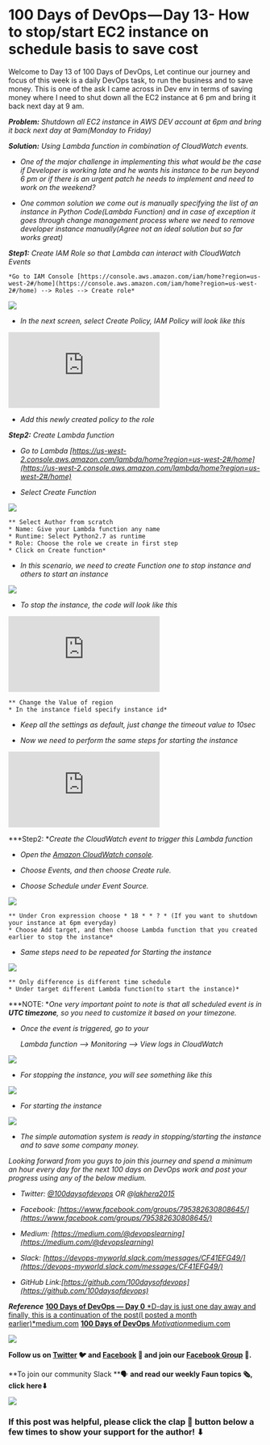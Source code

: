 
# 100 Days of DevOps — Day 13- How to stop/start EC2 instance on schedule basis to save cost

Welcome to Day 13 of 100 Days of DevOps, Let continue our journey and focus of this week is a daily DevOps task, to run the business and to save money. This is one of the ask I came across in Dev env in terms of saving money where I need to shut down all the EC2 instance at 6 pm and bring it back next day at 9 am.

***Problem:** Shutdown all EC2 instance in AWS DEV account at 6pm and bring it back next day at 9am(Monday to Friday)*

***Solution:** Using Lambda function in combination of CloudWatch events.*

* *One of the major challenge in implementing this what would be the case if Developer is working late and he wants his instance to be run beyond 6 pm or if there is an urgent patch he needs to implement and need to work on the weekend?*

* *One common solution we come out is manually specifying the list of an instance in Python Code(Lambda Function) and in case of exception it goes through change management process where we need to remove developer instance manually(Agree not an ideal solution but so far works great)*

***Step1:** Create IAM Role so that Lambda can interact with CloudWatch Events*

    *Go to IAM Console [https://console.aws.amazon.com/iam/home?region=us-west-2#/home](https://console.aws.amazon.com/iam/home?region=us-west-2#/home) --> Roles --> Create role*

![](https://cdn-images-1.medium.com/max/3412/1*_C92ySkyjMw9l0wFubo_vQ.png)

* *In the next screen, select Create Policy, IAM Policy will look like this*

<iframe src="https://medium.com/media/8913c9b112c94c9d3248ccdb37712d74" frameborder=0></iframe>

* *Add this newly created policy to the role*

***Step2:** Create Lambda function*

* *Go to Lambda [https://us-west-2.console.aws.amazon.com/lambda/home?region=us-west-2#/home](https://us-west-2.console.aws.amazon.com/lambda/home?region=us-west-2#/home)*

* *Select Create Function*

![](https://cdn-images-1.medium.com/max/5384/1*M3VKLoR9TVzH0kEkQH48fg.png)

    ** Select Author from scratch
    * Name: Give your Lambda function any name
    * Runtime: Select Python2.7 as runtime
    * Role: Choose the role we create in first step
    * Click on Create function*

* *In this scenario, we need to create Function one to stop instance and others to start an instance*

![](https://cdn-images-1.medium.com/max/5328/1*5hVgwtJR-BplYjzxFbLogw.png)

* *To stop the instance, the code will look like this*

<iframe src="https://medium.com/media/8911fdf1221c0898108d4b8456b7d4af" frameborder=0></iframe>

    ** Change the Value of region
    * In the instance field specify instance id*

* *Keep all the settings as default, just change the timeout value to 10sec*

* *Now we need to perform the same steps for starting the instance*

<iframe src="https://medium.com/media/c2bbc9d2d3716c1f197657f4ef3fb392" frameborder=0></iframe>

***Step2: **Create the CloudWatch event to trigger this Lambda function*

* *Open the [Amazon CloudWatch console](https://console.aws.amazon.com/cloudwatch/).*

* *Choose Events, and then choose Create rule.*

* *Choose Schedule under Event Source.*

![](https://cdn-images-1.medium.com/max/5108/1*QZHLYbupENS6rxLUm3LnLw.png)

    ** Under Cron expression choose * 18 * * ? * (If you want to shutdown your instance at 6pm everyday)
    * Choose Add target, and then choose Lambda function that you created earlier to stop the instance*

* *Same steps need to be repeated for Starting the instance*

![](https://cdn-images-1.medium.com/max/5080/1*vBYvNlrM7JpKTo-d3rgGWg.png)

    ** Only difference is different time schedule
    * Under target different Lambda function(to start the instance)*

***NOTE: **One very important point to note is that all scheduled event is in **UTC timezone**, so you need to customize it based on your timezone.*

* *Once the event is triggered, go to your*

    *Lambda function --> Monitoring --> View logs in CloudWatch*

![](https://cdn-images-1.medium.com/max/5096/1*IowvatUak1QvLXCrFP5nTw.png)

* *For stopping the instance, you will see something like this*

![](https://cdn-images-1.medium.com/max/5044/1*48AYgeziMtKt-odkFxnl7w.png)

* *For starting the instance*

![](https://cdn-images-1.medium.com/max/5032/1*yJRZcHARg71DWimbVyATWw.png)

* *The simple automation system is ready in stopping/starting the instance and to save some company money.*

*Looking forward from you guys to join this journey and spend a minimum an hour every day for the next 100 days on DevOps work and post your progress using any of the below medium.*

* *Twitter: [@100daysofdevops](http://twitter.com/100daysofdevops) OR @[lakhera2015](https://twitter.com/lakhera2015)*

* *Facebook: [https://www.facebook.com/groups/795382630808645/](https://www.facebook.com/groups/795382630808645/)*

* *Medium: [https://medium.com/@devopslearning](https://medium.com/@devopslearning)*

* *Slack: [https://devops-myworld.slack.com/messages/CF41EFG49/](https://devops-myworld.slack.com/messages/CF41EFG49/)*

* *GitHub Link:[https://github.com/100daysofdevops](https://github.com/100daysofdevops)*

***Reference***
[**100 Days of DevOps — Day 0**
*D-day is just one day away and finally, this is a continuation of the post(I posted a month earlier)*medium.com](https://medium.com/@devopslearning/100-days-of-devops-day-0-4f2c9750542d)
[**100 Days of DevOps**
*Motivation*medium.com](https://medium.com/@devopslearning/100-days-of-devops-81faf13bf772)

![](https://cdn-images-1.medium.com/max/2000/0*Piks8Tu6xUYpF4DU)

**Follow us on [Twitter](https://twitter.com/joinfaun) **🐦** and [Facebook](https://www.facebook.com/faun.dev/) **👥** and join our [Facebook Group](https://www.facebook.com/groups/364904580892967/) **💬**.**

**To join our community Slack **🗣️ **and read our weekly Faun topics **🗞️,** click here⬇**

![](https://cdn-images-1.medium.com/max/3200/0*oSdFkACJxs5iy1oR)

### If this post was helpful, please click the clap 👏 button below a few times to show your support for the author! ⬇
